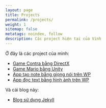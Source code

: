 ```yaml
---
layout: page
title: Projects
permalink: /projects/
weight: 1
sitemap: false
metatags: noindex, follow
description: Các project hiện tại của Vinh
---
```


Ở đây là các project của mình:

- [Game Contra bằng DirectX](https://github.com/7ung/NMGAME)
- [Game Mario bằng Unity](https://github.com/luuthevinh/another-mario-world)
- [App tạo note bằng giọng nói trên WP](https://github.com/7ung/SpeechNote)
- [App đọc text bằng hình ảnh trên WP](https://github.com/7ung/LanguageDetectApp)

Và cái blog này:

- [Blog sử dụng Jekyll](https://github.com/luuthevinh/luuthevinh.github.io)